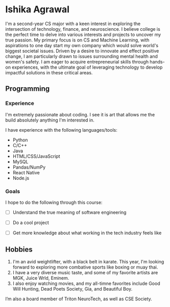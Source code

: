 # Ishika Agrawal
I'm a second-year CS major with a keen interest in exploring the intersection of technology, finance, and neuroscience. I believe college is the perfect time to delve into various interests and projects to uncover my true passion.
My primary focus is on CS and Machine Learning, with aspirations to one day start my own company which would solve world's biggest societal issues. Driven by a desire to innovate and effect positive change, 
I am particularly drawn to issues surrounding mental health and women's safety. I am eager to acquire entrepreneurial skills through hands-on experiences, with the ultimate goal of leveraging technology to develop impactful solutions in these critical areas.

## Programming
### Experience
I'm extremely passionate about coding. I see it is art that allows me the build absolutely anything I'm interested in.

I have experience with the following languages/tools:
+ Python
+ C/C++
+ Java
+ HTML/CSS/JavaScript
+ MySQL
+ Pandas/NumPy
+ React Native
+ Node.js

### Goals
I hope to do the following through this course:
- [ ] Understand the true meaning of software engineering
- [ ] Do a cool project
- [ ] Get more knowledge about what working in the tech industry feels like


## Hobbies
1. I'm an avid weightlifter, with a black belt in karate. This year, I'm looking forward to exploring more combative sports like boxing or muay thai.
2. I have a very diverse music taste, and some of my favorite artists are MGK, Juice Wrld, Eminem.
3. I also enjoy watching movies, and my all-timne favorites include Good Will Hunting, Dead Poets Society, Gia, and Beautiful Boy.
  
I’m also a board member of Triton NeuroTech, as well as CSE Society.


